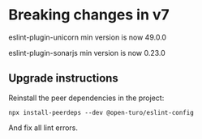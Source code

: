 # Breaking changes in v7

eslint-plugin-unicorn min version is now 49.0.0

eslint-plugin-sonarjs min version is now 0.23.0

## Upgrade instructions

Reinstall the peer dependencies in the project:

```shell
npx install-peerdeps --dev @open-turo/eslint-config
```

And fix all lint errors.
